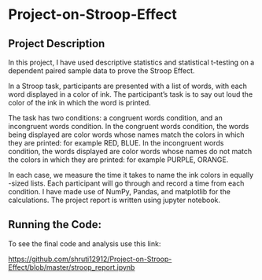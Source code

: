 # Project-on-Stroop-Effect

## Project Description

In this project, I have used descriptive statistics and  statistical t-testing on a dependent paired sample data to prove the Stroop Effect. 

In a Stroop task, participants are presented with a list of words, with each word displayed in a color of ink. The participant’s task is to say out loud the color of the ink in which the word is printed. 

The task has two conditions: a congruent words condition, and an incongruent words condition. In the congruent words condition, the words being displayed are color words whose names match the colors in which they are printed: for example RED, BLUE. In the incongruent words condition, the words displayed are color words whose names do not match the colors in which they are printed: for example PURPLE, ORANGE. 

In each case, we measure the time it takes to name the ink colors in equally -sized lists. Each participant will go through and record a time from each condition. I have made use of NumPy, Pandas, and matplotlib for the calculations. The project report is written using jupyter notebook.

## Running the Code:
To see the final code and analysis use this link:

https://github.com/shruti12912/Project-on-Stroop-Effect/blob/master/stroop_report.ipynb


